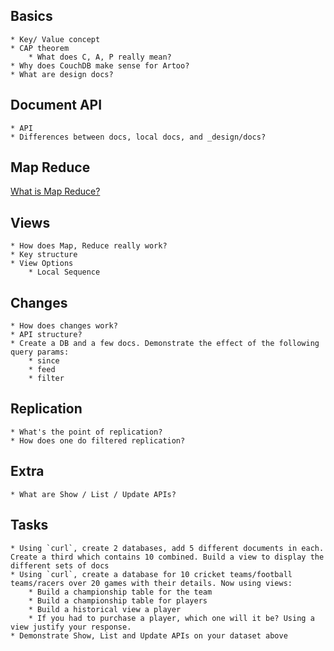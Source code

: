 ## Basics
	* Key/ Value concept
	* CAP theorem
		* What does C, A, P really mean? 
	* Why does CouchDB make sense for Artoo?
	* What are design docs?

## Document API
	* API
	* Differences between docs, local docs, and _design/docs?

## Map Reduce
[What is Map Reduce?](http://stevekrenzel.com/finding-friends-with-mapreduce)

## Views
	* How does Map, Reduce really work?
	* Key structure
	* View Options
		* Local Sequence

## Changes
	* How does changes work?
	* API structure?
	* Create a DB and a few docs. Demonstrate the effect of the following query params:
		* since
		* feed
		* filter

## Replication
	* What's the point of replication?
	* How does one do filtered replication?

## Extra
	* What are Show / List / Update APIs?

## Tasks
	* Using `curl`, create 2 databases, add 5 different documents in each. Create a third which contains 10 combined. Build a view to display the different sets of docs
	* Using `curl`, create a database for 10 cricket teams/football teams/racers over 20 games with their details. Now using views:
		* Build a championship table for the team
		* Build a championship table for players
		* Build a historical view a player
		* If you had to purchase a player, which one will it be? Using a view justify your response.
	* Demonstrate Show, List and Update APIs on your dataset above
